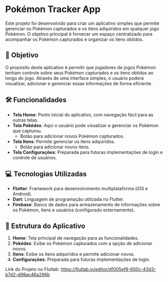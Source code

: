 # Pokémon Tracker App

Este projeto foi desenvolvido para criar um aplicativo simples que permite gerenciar os Pokémon capturados e os itens adquiridos em qualquer jogo Pokémon. O objetivo principal é fornecer um espaço centralizado para acompanhar os Pokémon capturados e organizar os itens obtidos.

## 🎯 Objetivo
O propósito deste aplicativo é permitir que jogadores de jogos Pokémon tenham controle sobre seus Pokémon capturados e os itens obtidos ao longo do jogo. Através de uma interface simples, o usuário poderá visualizar, adicionar e gerenciar essas informações de forma eficiente.

## 🛠 Funcionalidades
- **Tela Home**: Ponto inicial do aplicativo, com navegação fácil para as outras telas.
- **Tela Pokédex**: Aqui o usuário pode visualizar e gerenciar os Pokémon que capturou.
  - Botão para adicionar novos Pokémon capturados.
- **Tela Itens**: Permite gerenciar os itens adquiridos.
  - Botão para adicionar novos itens.
- **Tela Configurações**: Preparada para futuras implementações de login e controle de usuários.
  
## 💻 Tecnologias Utilizadas
- **Flutter**: Framework para desenvolvimento multiplataforma (iOS e Android).
- **Dart**: Linguagem de programação utilizada no Flutter.
- **Firebase**: Banco de dados para armazenamento de informações sobre os Pokémon, itens e usuários (configurado externamente).

## 📱 Estrutura do Aplicativo
1. **Home**: Tela principal de navegação para as funcionalidades.
2. **Pokédex**: Exibe os Pokémon capturados com a opção de adicionar novos.
3. **Itens**: Exibe os itens adquiridos e permite adicionar novos.
4. **Configurações**: Preparada para futuras implementações de login.

Link do Projeto no Flutlab: https://flutlab.io/editor/df005ef9-650c-43d3-b7d2-d98ac46a296b
